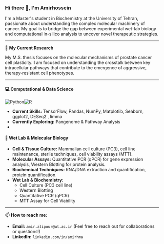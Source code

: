 ### Hi there 👋, I'm Amirhossein

I'm a Master's student in Biochemistry at the University of Tehran, passionate about understanding the complex molecular machinery of cancer. My goal is to bridge the gap between experimental wet-lab biology and computational in-silico analysis to uncover novel therapeutic strategies.

---

🔬 **My Current Research**

My M.S. thesis focuses on the molecular mechanisms of prostate cancer cell plasticity. I am focused on understanding the crosstalk between key intracellular pathways that contribute to the emergence of aggressive, therapy-resistant cell phenotypes.

---

#### 💻 Computational & Data Science
![Python](https://img.shields.io/badge/Python-3776AB?style=for-the-badge&logo=python&logoColor=white)![R](https://img.shields.io/badge/R-276DC3?style=for-the-badge&logo=r&logoColor=white)


*   **Current Skills:** TensorFlow, Pandas, NumPy, Matplotlib, Seaborn, ggplot2, DESeq2 , limma
*   **Currently Exploring:** Pangenome & Pathway Analysis
*   

#### 🔬 Wet Lab & Molecular Biology
*   **Cell & Tissue Culture:** Mammalian cell culture (PC3), cell line maintenance, sterile techniques, cell viability assays (MTT).
*   **Molecular Assays:** Quantitative PCR (qPCR) for gene expression analysis, Western Blotting for protein analysis.
*   **Biochemical Techniques:** RNA/DNA extraction and quantification, protein quantification.
*   **Wet Lab & Biochemistry:**
    *   Cell Culture (PC3 cell line)
    *   Western Blotting
    *   Quantitative PCR (qPCR)
    *   MTT Assay for Cell Viability

---

📫 **How to reach me:**

*   **Email:** `amir.alipour@ut.ac.ir` (Feel free to reach out for collaborations or questions!)
*   **LinkedIn:** `linkedin.com/in/amirhma`
